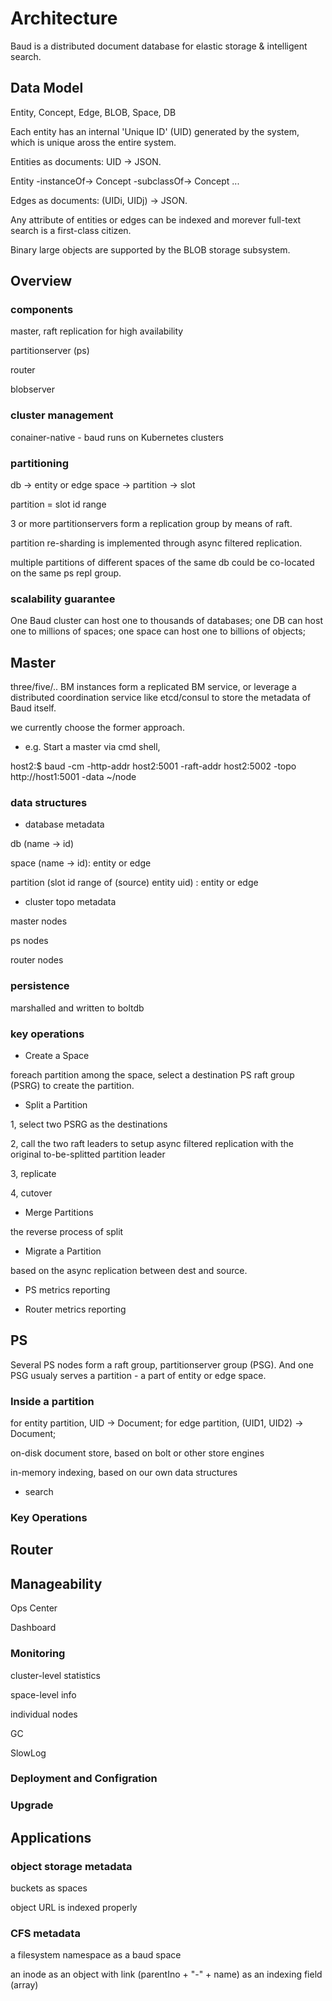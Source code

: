 # Architecture

Baud is a distributed document database for elastic storage & intelligent search.

## Data Model

Entity, Concept, Edge, BLOB, Space, DB

Each entity has an internal 'Unique ID' (UID) generated by the system, which is unique aross the entire system. 

Entities as documents: UID -> JSON. 

Entity -instanceOf-> Concept -subclassOf-> Concept ...

Edges as documents: (UIDi, UIDj) -> JSON.

Any attribute of entities or edges can be indexed and morever full-text search is a first-class citizen. 

Binary large objects are supported by the BLOB storage subsystem. 

## Overview

### components

master, raft replication for high availability

partitionserver (ps)

router

blobserver  

### cluster management

conainer-native - baud runs on Kubernetes clusters

### partitioning

db -> entity or edge space -> partition -> slot

partition = slot id range

3 or more partitionservers form a replication group by means of raft. 

partition re-sharding is implemented through async filtered replication. 

multiple partitions of different spaces of the same db could be co-located on the same ps repl group.

### scalability guarantee

One Baud cluster can host one to thousands of databases; 
one DB can host one to millions of spaces;
one space can host one to billions of objects;

## Master

three/five/.. BM instances form a replicated BM service, or leverage a distributed coordination service like etcd/consul to store the metadata of Baud itself. 

we currently choose the former approach. 

* e.g. Start a master via cmd shell,

host2:$ baud -cm -http-addr host2:5001 -raft-addr host2:5002 -topo http://host1:5001 -data ~/node


### data structures

* database metadata

db (name -> id)

space (name -> id): entity or edge

partition (slot id range of (source) entity uid) : entity or edge

* cluster topo metadata

master nodes

ps nodes

router nodes

### persistence

marshalled and written to boltdb

### key operations

* Create a Space

foreach partition among the space, select a destination PS raft group (PSRG) to create the partition.

* Split a Partition

1, select two PSRG as the destinations

2, call the two raft leaders to setup async filtered replication with the original to-be-splitted partition leader

3, replicate

4, cutover

* Merge Partitions

the reverse process of split

* Migrate a Partition

based on the async replication between dest and source. 

* PS metrics reporting

* Router metrics reporting


## PS

Several PS nodes form a raft group, partitionserver group (PSG). And one PSG usualy serves a partition - a part of entity or edge space. 

### Inside a partition

for entity partition, UID -> Document; 
for edge partition, (UID1, UID2) -> Document;

on-disk document store, based on bolt or other store engines

in-memory indexing, based on our own data structures

* search 


### Key Operations


## Router



## Manageability

Ops Center

Dashboard

### Monitoring

cluster-level statistics

space-level info

individual nodes

GC

SlowLog

### Deployment and Configration


### Upgrade


## Applications

### object storage metadata

buckets as spaces

object URL is indexed properly

### CFS metadata

a filesystem namespace as a baud space

an inode as an object with link (parentIno + "-" + name) as an indexing field (array)


